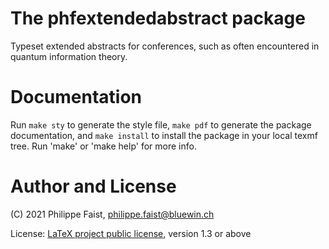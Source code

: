 # The phfextendedabstract package

Typeset extended abstracts for conferences, such as often encountered in quantum
information theory.


# Documentation

Run `make sty` to generate the style file, `make pdf` to generate the package
documentation, and `make install` to install the package in your local texmf
tree. Run 'make' or 'make help' for more info.


# Author and License

(C) 2021 Philippe Faist, philippe.faist@bluewin.ch

License: [LaTeX project public license](http://www.ctan.org/license/lppl1.3),
version 1.3 or above
